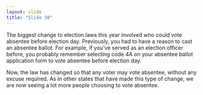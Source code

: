 ```yaml
---
layout: slide
title: "Slide 30"
---
```


The biggest change to election laws this year involved who could vote absentee before election day. Previously, you had to have a reason to cast an absentee ballot. For example, if you’ve served as an election officer before, you probably remember selecting code 4A on your absentee ballot application form to vote absentee before election day.

Now, the law has changed so that any voter may vote absentee, without any excuse required. As in other states that have made this type of change, we are now seeing a lot more people choosing to vote absentee.
